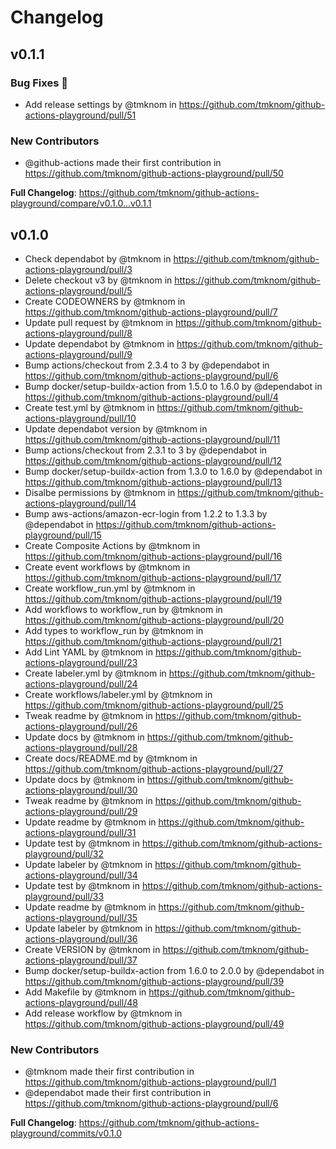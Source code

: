 # Changelog

## v0.1.1

### Bug Fixes 🐛

- Add release settings by @tmknom in https://github.com/tmknom/github-actions-playground/pull/51

### New Contributors

- @github-actions made their first contribution in https://github.com/tmknom/github-actions-playground/pull/50

**Full Changelog**: https://github.com/tmknom/github-actions-playground/compare/v0.1.0...v0.1.1

## v0.1.0

- Check dependabot by @tmknom in https://github.com/tmknom/github-actions-playground/pull/3
- Delete checkout v3 by @tmknom in https://github.com/tmknom/github-actions-playground/pull/5
- Create CODEOWNERS by @tmknom in https://github.com/tmknom/github-actions-playground/pull/7
- Update pull request by @tmknom in https://github.com/tmknom/github-actions-playground/pull/8
- Update dependabot by @tmknom in https://github.com/tmknom/github-actions-playground/pull/9
- Bump actions/checkout from 2.3.4 to 3 by @dependabot in https://github.com/tmknom/github-actions-playground/pull/6
- Bump docker/setup-buildx-action from 1.5.0 to 1.6.0 by @dependabot in https://github.com/tmknom/github-actions-playground/pull/4
- Create test.yml by @tmknom in https://github.com/tmknom/github-actions-playground/pull/10
- Update dependabot version by @tmknom in https://github.com/tmknom/github-actions-playground/pull/11
- Bump actions/checkout from 2.3.1 to 3 by @dependabot in https://github.com/tmknom/github-actions-playground/pull/12
- Bump docker/setup-buildx-action from 1.3.0 to 1.6.0 by @dependabot in https://github.com/tmknom/github-actions-playground/pull/13
- Disalbe permissions by @tmknom in https://github.com/tmknom/github-actions-playground/pull/14
- Bump aws-actions/amazon-ecr-login from 1.2.2 to 1.3.3 by @dependabot in https://github.com/tmknom/github-actions-playground/pull/15
- Create Composite Actions by @tmknom in https://github.com/tmknom/github-actions-playground/pull/16
- Create event workflows by @tmknom in https://github.com/tmknom/github-actions-playground/pull/17
- Create workflow_run.yml by @tmknom in https://github.com/tmknom/github-actions-playground/pull/19
- Add workflows to workflow_run by @tmknom in https://github.com/tmknom/github-actions-playground/pull/20
- Add types to workflow_run by @tmknom in https://github.com/tmknom/github-actions-playground/pull/21
- Add Lint YAML by @tmknom in https://github.com/tmknom/github-actions-playground/pull/23
- Create labeler.yml by @tmknom in https://github.com/tmknom/github-actions-playground/pull/24
- Create workflows/labeler.yml by @tmknom in https://github.com/tmknom/github-actions-playground/pull/25
- Tweak readme by @tmknom in https://github.com/tmknom/github-actions-playground/pull/26
- Update docs by @tmknom in https://github.com/tmknom/github-actions-playground/pull/28
- Create docs/README.md by @tmknom in https://github.com/tmknom/github-actions-playground/pull/27
- Update docs by @tmknom in https://github.com/tmknom/github-actions-playground/pull/30
- Tweak readme by @tmknom in https://github.com/tmknom/github-actions-playground/pull/29
- Update readme by @tmknom in https://github.com/tmknom/github-actions-playground/pull/31
- Update test by @tmknom in https://github.com/tmknom/github-actions-playground/pull/32
- Update labeler by @tmknom in https://github.com/tmknom/github-actions-playground/pull/34
- Update test by @tmknom in https://github.com/tmknom/github-actions-playground/pull/33
- Update readme by @tmknom in https://github.com/tmknom/github-actions-playground/pull/35
- Update labeler by @tmknom in https://github.com/tmknom/github-actions-playground/pull/36
- Create VERSION by @tmknom in https://github.com/tmknom/github-actions-playground/pull/37
- Bump docker/setup-buildx-action from 1.6.0 to 2.0.0 by @dependabot in https://github.com/tmknom/github-actions-playground/pull/39
- Add Makefile by @tmknom in https://github.com/tmknom/github-actions-playground/pull/48
- Add release workflow by @tmknom in https://github.com/tmknom/github-actions-playground/pull/49

### New Contributors

- @tmknom made their first contribution in https://github.com/tmknom/github-actions-playground/pull/1
- @dependabot made their first contribution in https://github.com/tmknom/github-actions-playground/pull/6

**Full Changelog**: https://github.com/tmknom/github-actions-playground/commits/v0.1.0
